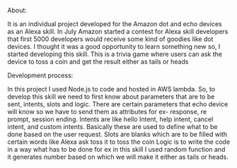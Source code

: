 About:

It is an individual project developed for the Amazon dot and echo devices as an Alexa skill. In July Amazon started a contest for Alexa skill developers that first 5000 developers would receive some kind of goodies like dot devices. I thought it was a good opportunity to learn something new so, I started developing this skill.  This is a trivia game where users can ask the device to toss a coin and get the result either as tails or heads

Development process:

In this project I used Node.js to code and hosted in AWS lambda. So, to develop this skill we need to first know about parameters that are to be sent, intents, slots and logic.
There are certain parameters that echo device will know so we have to send them as attributes for ex- response, re prompt, session ending.
Intents are like hello Intent, help intent, cancel intent, and custom intents. Basically these are used to define what to be done based on the user request.
Slots are blanks which are to be filled with certain words like Alexa ask toss it to toss the coin 
Logic is to write the code in a way what has to be done for ex in this skill I used random function and it generates number based on which we will make it either as tails or heads.
